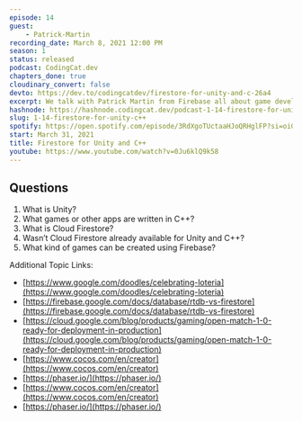 ```yaml
---
episode: 14
guest: 
    - Patrick-Martin
recording_date: March 8, 2021 12:00 PM
season: 1
status: released
podcast: CodingCat.dev
chapters_done: true
cloudinary_convert: false
devto: https://dev.to/codingcatdev/firestore-for-unity-and-c-26a4
excerpt: We talk with Patrick Martin from Firebase all about game development and how Firebase's Firestore is now available in Beta.
hashnode: https://hashnode.codingcat.dev/podcast-1-14-firestore-for-unity-c++
slug: 1-14-firestore-for-unity-c++
spotify: https://open.spotify.com/episode/3RdXgoTUctaaHJoQRHglFP?si=oiG45aDBQ2-qZb8asFC1-w
start: March 31, 2021
title: Firestore for Unity and C++
youtube: https://www.youtube.com/watch?v=0Ju6klQ9k58
---
```

## Questions

1. What is Unity?
2. What games or other apps are written in C++?
3. What is Cloud Firestore?
4. Wasn’t Cloud Firestore already available for Unity and C++?
5. What kind of games can be created using Firebase?

Additional Topic Links:

- [https://www.google.com/doodles/celebrating-loteria](https://www.google.com/doodles/celebrating-loteria)
- [https://firebase.google.com/docs/database/rtdb-vs-firestore](https://firebase.google.com/docs/database/rtdb-vs-firestore)
- [https://cloud.google.com/blog/products/gaming/open-match-1-0-ready-for-deployment-in-production](https://cloud.google.com/blog/products/gaming/open-match-1-0-ready-for-deployment-in-production)
- [https://www.cocos.com/en/creator](https://www.cocos.com/en/creator)
- [https://phaser.io/](https://phaser.io/)
- [https://www.cocos.com/en/creator](https://www.cocos.com/en/creator)
- [https://phaser.io/](https://phaser.io/)